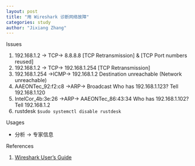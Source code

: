 ```yaml
---
layout: post
title: "用 Wireshark 诊断网络故障"
categories: study
author: "Jixiang Zhang"
---
```


Issues

1. 192.168.1.2   -> TCP-> 8.8.8.8     [TCP Retransmission] & [TCP Port numbers reused]
2. 192.168.1.2 -> TCP-> 192.168.1.254 [TCP Retransmission]
3. 192.168.1.254 ->ICMP-> 192.168.1.2  Destination unreachable (Network unreachable)
4. AAEONTec_92:f2:c8 ->ARP-> Broadcast Who has 192.168.1.123? Tell 192.168.1.120
5. IntelCor_4b:3e:26 ->ARP-> AAEONTec_86:43:34 Who has 192.168.1.102? Tell 192.168.1.2
6. rustdesk `$sudo systemctl disable rustdesk`

Usages

- 分析 -> 专家信息

References

1. [Wireshark User’s Guide](https://www.wireshark.org/docs//wsug_html_chunked/index.html)
